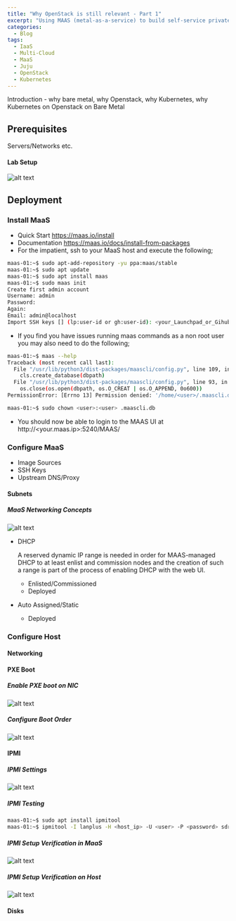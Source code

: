 ```yaml
---
title: "Why OpenStack is still relevant - Part 1"
excerpt: "Using MAAS (metal-as-a-service) to build self-service private clouds."
categories:
  - Blog
tags:
  - IaaS
  - Multi-Cloud
  - MaaS
  - Juju
  - OpenStack
  - Kubernetes
---
```


Introduction - why bare metal, why Openstack, why Kubernetes, why Kubernetes on Openstack on Bare Metal

## Prerequisites
Servers/Networks etc.

#### Lab Setup
![alt text](/assets/images/20190805/lab_setup.png "Lab Setup")

## Deployment
### Install MaaS
- Quick Start https://maas.io/install
- Documentation https://maas.io/docs/install-from-packages
- For the impatient, ssh to your MaaS host and execute the following;

```bash
maas-01:~$ sudo apt-add-repository -yu ppa:maas/stable
maas-01:~$ sudo apt update
maas-01:~$ sudo apt install maas
maas-01:~$ sudo maas init
Create first admin account
Username: admin
Password: 
Again: 
Email: admin@localhost
Import SSH keys [] (lp:user-id or gh:user-id): <your_Launchpad_or_Gihub_name>
```

- If you find you have issues running maas commands as a non root user you may also need to do the following;

```bash
maas-01:~$ maas --help
Traceback (most recent call last):
  File "/usr/lib/python3/dist-packages/maascli/config.py", line 109, in open
    cls.create_database(dbpath)
  File "/usr/lib/python3/dist-packages/maascli/config.py", line 93, in create_database
    os.close(os.open(dbpath, os.O_CREAT | os.O_APPEND, 0o600))
PermissionError: [Errno 13] Permission denied: '/home/<user>/.maascli.db'

maas-01:~$ sudo chown <user>:<user> .maascli.db
```

- You should now be able to login to the MAAS UI at http://<your.maas.ip>:5240/MAAS/

### Configure MaaS
- Image Sources
- SSH Keys
- Upstream DNS/Proxy

#### Subnets
  
##### MaaS Networking Concepts
![alt text](/assets/images/20190805/maas_architecture.png "MaaS Networking Concepts")

- DHCP
    
  A reserved dynamic IP range is needed in order for MAAS-managed DHCP to at least enlist and commission nodes and the creation of such a range is part of the process of enabling DHCP with the web UI.
  
  - Enlisted/Commissioned
  - Deployed
- Auto Assigned/Static
  - Deployed
      
### Configure Host
#### Networking

#### PXE Boot
##### Enable PXE boot on NIC
![alt text](/assets/images/20190805/pxe_boot_1.png "Enable PXE Boot")
##### Configure Boot Order
![alt text](/assets/images/20190805/pxe_boot_2.png "Configure Boot Order")
#### IPMI
##### IPMI Settings
![alt text](/assets/images/20190805/ipmi_settings.png "IPMI Settings")
##### IPMI Testing
```bash
maas-01:~$ sudo apt install ipmitool
maas-01:~$ ipmitool -I lanplus -H <host_ip> -U <user> -P <password> sdr elist all
```

##### IPMI Setup Verification in MaaS
![alt text](/assets/images/20190805/ipmi_verification_1.png "IPMI Verification")
##### IPMI Setup Verification on Host
![alt text](/assets/images/20190805/ipmi_verification_2.png "IPMI Verification")

#### Disks




